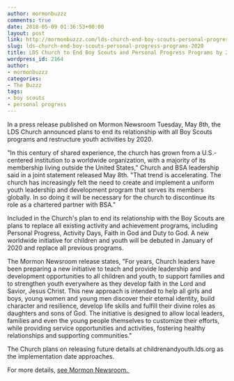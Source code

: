 ```yaml
---
author: mormonbuzzz
comments: true
date: 2018-05-09 01:36:53+00:00
layout: post
link: http://mormonbuzzz.com/lds-church-end-boy-scouts-personal-progress-programs-2020/
slug: lds-church-end-boy-scouts-personal-progress-programs-2020
title: LDS Church to End Boy Scouts and Personal Progress Programs by 2020
wordpress_id: 2164
author:
- mormonbuzzz
categories:
- The Buzzz
tags:
- boy scouts
- personal progress
---
```


In a press release published on Mormon Newsroom Tuesday, May 8th, the LDS Church announced plans to end its relationship with all Boy Scouts programs and restructure youth activities by 2020.

"In this century of shared experience, the church has grown from a U.S.-centered institution to a worldwide organization, with a majority of its membership living outside the United States," Church and BSA leadership said in a joint statement released May 8th. "That trend is accelerating. The church has increasingly felt the need to create and implement a uniform youth leadership and development program that serves its members globally. In so doing it will be necessary for the church to discontinue its role as a chartered partner with BSA."

Included in the Church's plan to end its relationship with the Boy Scouts are plans to replace all existing activity and achievement programs, including Personal Progress, Activity Days, Faith in God and Duty to God. A new worldwide initiative for children and youth will be debuted in January of 2020 and replace all previous programs.

The Mormon Newsroom release states, "For years, Church leaders have been preparing a new initiative to teach and provide leadership and development opportunities to all children and youth, to support families and to strengthen youth everywhere as they develop faith in the Lord and Savior, Jesus Christ. This new approach is intended to help all girls and boys, young women and young men discover their eternal identity, build character and resilience, develop life skills and fulfill their divine roles as daughters and sons of God. The initiative is designed to allow local leaders, families and even the young people themselves to customize their efforts, while providing service opportunities and activities, fostering healthy relationships and supporting communities."

The Church plans on releasing future details at childrenandyouth.lds.org as the implementation date approaches.

For more details, [see Mormon Newsroom. ](https://www.mormonnewsroom.org/article/new-program-children-youth)
